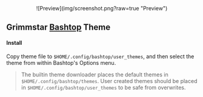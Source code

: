 <div align="center">
  ![Preview](img/screenshot.png?raw=true "Preview")
</div>

## Grimmstar [Bashtop](https://github.com/aristocratos/bashtop) Theme

#### Install
Copy theme file to `$HOME/.config/bashtop/user_themes`, and then select the theme from within Bashtop's Options menu.


> The builtin theme downloader places the default themes in `$HOME/.config/bashtop/themes`.
> User created themes should be placed in `$HOME/.config/bashtop/user_themes` to be safe from overwrites.

